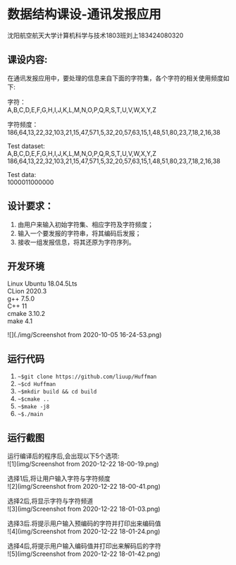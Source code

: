 # 数据结构课设-通讯发报应用
沈阳航空航天大学计算机科学与技术1803班刘上183424080320  

## 课设内容:
在通讯发报应用中，要处理的信息来自下面的字符集，各个字符的相关使用频度如下:   

字符：  
A,B,C,D,E,F,G,H,I,J,K,L,M,N,O,P,Q,R,S,T,U,V,W,X,Y,Z 

字符频度：  
186,64,13,22,32,103,21,15,47,571,5,32,20,57,63,15,1,48,51,80,23,7,18,2,16,38 

Test dataset:  
A,B,C,D,E,F,G,H,I,J,K,L,M,N,O,P,Q,R,S,T,U,V,W,X,Y,Z  
186,64,13,22,32,103,21,15,47,571,5,32,20,57,63,15,1,48,51,80,23,7,18,2,16,38

Test data:  
1000011000000

## 设计要求： 
1. 由用户来输入初始字符集、相应字符及字符频度； 
2. 输入一个要发报的字符串，将其编码后发报； 
3. 接收一组发报信息，将其还原为字符序列。 

## 开发环境
Linux Ubuntu 18.04.5Lts  
CLion 2020.3  
g++ 7.5.0  
C++ 11  
cmake 3.10.2    
make 4.1  

![](./img/Screenshot from 2020-10-05 16-24-53.png)

## 运行代码
1. ```~$git clone https://github.com/liuup/Huffman```
2. ```~$cd Huffman```
3. ```~$mkdir build && cd build```
4. ```~$cmake ..```
5. ```~$make -j8```
6. ```~$./main```

## 运行截图
运行编译后的程序后,会出现以下5个选项:    
![1](img/Screenshot from 2020-12-22 18-00-19.png)

选择1后,将让用户输入字符与字符频度  
![2](img/Screenshot from 2020-12-22 18-00-41.png)

选择2后,将显示字符与字符频道  
![3](img/Screenshot from 2020-12-22 18-01-03.png)

选择3后.将提示用户输入预编码的字符并打印出来编码值  
![4](img/Screenshot from 2020-12-22 18-01-24.png)

选择4后,将提示用户输入编码值并打印出来解码后的字符  
![5](img/Screenshot from 2020-12-22 18-01-42.png)
